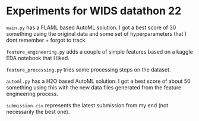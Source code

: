 # Experiments for WIDS datathon 22

```main.py``` has a FLAML based AutoML solution. I got a best score of 30
something using the original data and some set of hyperparameters that I dont
remember + forgot to track.

```feature_engineering.py``` adds a couple of simple features based on a kaggle
EDA notebook that I liked.

```feature_processing.py``` tries some processing steps on the dataset.

```automl.py``` has a H2O based AutoML solution. I got a best score of about 50
something using this with the new data files generated from the feature
engineering process.

```submission.csv``` represents the latest submission from my end (not
necessarily the best one).
